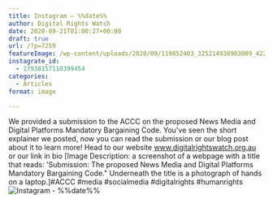 ```yaml
---
title: Instagram – %%date%%
author: Digital Rights Watch
date: 2020-09-21T01:00:27+00:00
draft: true
url: /?p=7259
featureImage: /wp-content/uploads/2020/09/119852403_325214938903009_4220021984103398746_n.jpg
instagrate_id:
  - 17938157110399454
categories:
  - Articles
format: image

---
```

We provided a submission to the ACCC on the proposed News Media and Digital Platforms Mandatory Bargaining Code. You've seen the short explainer we posted, now you can read the submission or our blog post about it to learn more! Head to our website www.digitalrightswatch.org.au or our link in bio [Image Description: a screenshot of a webpage with a title that reads: 'Submission: The proposed News Media and Digital Platforms Mandatory Bargaining Code." Underneath the title is a photograph of hands on a laptop.]#ACCC #media #socialmedia #digitalrights #humanrights  
<img decoding="async" src="/wp-content/uploads/2020/09/119852403_325214938903009_4220021984103398746_n.jpg" alt="Instagram - %%date%%" />